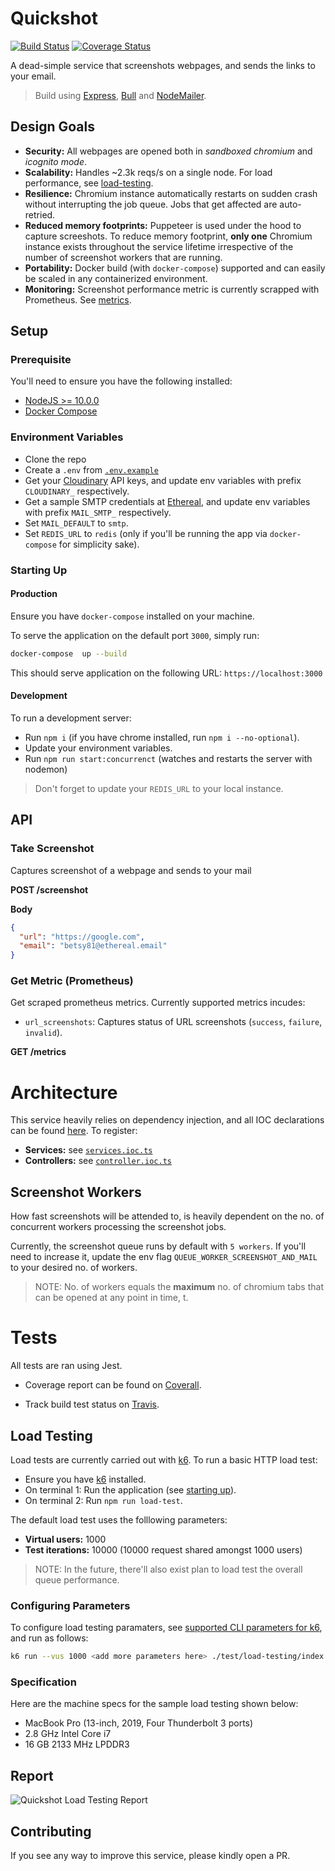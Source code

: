 # Quickshot

[![Build Status](https://travis-ci.com/TNkemdilim/quickshot.svg?token=iPj2zpjbHethzECCzCa7&branch=main)](https://travis-ci.com/TNkemdilim/quickshot)
[![Coverage Status](https://coveralls.io/repos/github/TNkemdilim/quickshot/badge.svg?t=XZJcUa)](https://coveralls.io/github/TNkemdilim/quickshot)

A dead-simple service that screenshots webpages, and sends the links to your email.

> Build using [Express](https://expressjs.com), [Bull](https://optimalbits.github.io/bull) and [NodeMailer](https://nodemailer.com).

## Design Goals

- **Security:** All webpages are opened both in _sandboxed chromium_ and _icognito mode_.
- **Scalability:** Handles ~2.3k reqs/s on a single node. For load performance, see [load-testing](#load-testing).
- **Resilience:** Chromium instance automatically restarts on sudden crash without interrupting the job queue. Jobs that get affected are auto-retried.
- **Reduced memory footprints:** Puppeteer is used under the hood to capture screeshots. To reduce memory footprint, **only one** Chromium instance exists throughout the service lifetime irrespective of the number of screenshot workers that are running.
- **Portability:** Docker build (with `docker-compose`) supported and can easily be scaled in any containerized environment.
- **Monitoring:** Screenshot performance metric is currently scrapped with Prometheus. See [metrics](#get-metric-prometheus).

## Setup

### Prerequisite

You'll need to ensure you have the following installed:

- [NodeJS >= 10.0.0](https://nodejs.org)
- [Docker Compose](https://docs.docker.com/compose/)

### Environment Variables

- Clone the repo
- Create a `.env` from [`.env.example`](./.env.example)
- Get your [Cloudinary](https://cloudinary.com) API keys, and update env variables with prefix `CLOUDINARY_` respectively.
- Get a sample SMTP credentials at [Ethereal](https://ethereal.email), and update env variables with prefix `MAIL_SMTP_` respectively.
- Set `MAIL_DEFAULT` to `smtp`.
- Set `REDIS_URL` to `redis` (only if you'll be running the app via `docker-compose` for simplicity sake).

### Starting Up

#### Production

Ensure you have `docker-compose` installed on your machine.

To serve the application on the default port `3000`, simply run:

```bash
docker-compose  up --build
```

This should serve application on the following URL: `https://localhost:3000`

#### Development

To run a development server:

- Run `npm i` (if you have chrome installed, run `npm i --no-optional`).
- Update your environment variables.
- Run `npm run start:concurrenct` (watches and restarts the server with nodemon)

> Don't forget to update your `REDIS_URL` to your local instance.

## API

### Take Screenshot

Captures screenshot of a webpage and sends to your mail

**POST /screenshot**

**Body**

```json
{
  "url": "https://google.com",
  "email": "betsy81@ethereal.email"
}
```

### Get Metric (Prometheus)

Get scraped prometheus metrics. Currently supported metrics incudes:

- `url_screenshots`: Captures status of URL screenshots (`success`, `failure`, `invalid`).

**GET /metrics**

# Architecture

This service heavily relies on dependency injection, and all IOC declarations can be found [here](./src/ioc). To register:

- **Services:** see [`services.ioc.ts`](./src/ioc/services.ioc.ts)
- **Controllers:** see [`controller.ioc.ts`](./src/ioc/controller.ioc.ts)

## Screenshot Workers

How fast screenshots will be attended to, is heavily dependent on the no. of concurrent workers processing the screenshot jobs.

Currently, the screenshot queue runs by default with `5 workers`. If you'll need to increase it, update the env flag `QUEUE_WORKER_SCREENSHOT_AND_MAIL` to your desired no. of workers.

> NOTE: No. of workers equals the **maximum** no. of chromium tabs that can be opened at any point in time, t.

# Tests

All tests are ran using Jest.

- Coverage report can be found on [Coverall](https://coveralls.io/github/TNkemdilim/quickshot).

- Track build test status on [Travis](https://travis-ci.com/github/TNkemdilim/quickshot).

## Load Testing

Load tests are currently carried out with [k6](https://k6.io/). To run a basic HTTP load test:

- Ensure you have [k6](https://k6.io/) installed.
- On terminal 1: Run the application (see [starting up](#starting-up)).
- On terminal 2: Run `npm run load-test`.

The default load test uses the folllowing parameters:

- **Virtual users:** 1000
- **Test iterations:** 10000 (10000 request shared amongst 1000 users)

> NOTE: In the future, there'll also exist plan to load test the overall queue performance.

### Configuring Parameters

To configure load testing paramaters, see [supported CLI parameters for k6](https://k6.io/docs/getting-started/running-k6), and run as follows:

```bash
k6 run --vus 1000 <add more parameters here> ./test/load-testing/index.ts
```

### Specification

Here are the machine specs for the sample load testing shown below:

- MacBook Pro (13-inch, 2019, Four Thunderbolt 3 ports)
- 2.8 GHz Intel Core i7
- 16 GB 2133 MHz LPDDR3

## Report

![Quickshot Load Testing Report](https://res.cloudinary.com/dsc/image/upload/v1609408572/quickshot-load-testing.png)

## Contributing

If you see any way to improve this service, please kindly open a PR.
